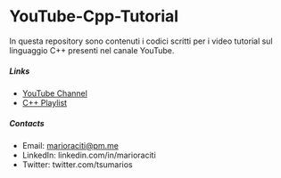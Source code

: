 # YouTube-Cpp-Tutorial
In questa repository sono contenuti i codici scritti per i video tutorial sul linguaggio C++ presenti nel canale YouTube.

##### Links

  - [YouTube Channel]
  - [C++ Playlist]
  
##### Contacts

 - Email: marioraciti@pm.me
 - LinkedIn: linkedin.com/in/marioraciti
 - Twitter: twitter.com/tsumarios
 
 
 [YouTube Channel]: <https://www.youtube.com/MarioRacitiDev>
 [C++ Playlist]: <https://www.youtube.com/playlist?list=PL4FbkyZriacgF0itV_wvEGf3Zo_j2qGF6>
